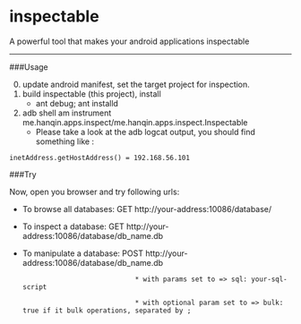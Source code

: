 inspectable
===========

A powerful tool that makes your android applications inspectable

---

###Usage

0. update android manifest, set the target project for inspection.
1. build inspectable (this project), install
    * ant debug; ant installd
2. adb shell am instrument me.hanqin.apps.inspect/me.hanqin.apps.inspect.Inspectable
    * Please take a look at the adb logcat output, you should find something like :
```
inetAddress.getHostAddress() = 192.168.56.101
```

###Try

Now, open you browser and try following urls:

* To browse all databases:     GET http://your-address:10086/database/

* To inspect a database:       GET http://your-address:10086/database/db_name.db

* To manipulate a database:    POST http://your-address:10086/database/db_name.db

                                  * with params set to => sql: your-sql-script

                                  * with optional param set to => bulk: true if it bulk operations, separated by ;



